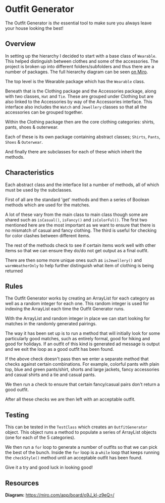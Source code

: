 # Outfit Generator


The Outfit Generator is _the_ essential tool to make sure you always leave your house looking the best!

## Overview

In setting up the hierarchy I decided to start with a base class of `Wearable`. This helped distinguish between clothes and some of the accessories. The project is broken up into different folders/subfolders and thus there are a number of packages. The full hierarchy diagram can be seen [on Miro](https://miro.com/app/board/o9J_kl-z9eQ=/).

The top level is the Wearable package which has the `Wearable` class.

Beneath that is the Clothing package and the Accessories package, along with two classes, `Hat` and `Tie`. These are grouped under Clothing but are also linked to the Accessories by way of the Accessories interface. This interface also includes the `Watch` and `Jewellery` classes so that all the accessories can be grouped together.

Within the Clothing package then are the core clothing categories: shirts, pants, shoes & outerwear.

Each of these is its own package containing abstract classes; `Shirts`, `Pants`, `Shoes` & `Outerwear`.

And finally there are subclasses for each of these which inherit the methods.

## Characteristics

Each abstract class and the interface list a number of methods, all of which must be used by the subclasses.

First of all are the standard 'get' methods and then a series of Boolean methods which are used for the matches.

A lot of these vary from the main class to main class though some are shared such as `isCasual()`, `isFancy()` and `isColorFul()`. The first two mentioned here are the most important as we want to ensure that there is no mismatch of casual and fancy clothing. The third is useful for checking for color clashes between different items.

The rest of the methods check to see if certain items work well with other items so that we can ensure they do/do not get output as a final outfit.

There are then some more unique ones such as `isJewellery()` and `warmWeatherOnly` to help further distinguish what item of clothing is being returned

## Rules

The Outfit Generator works by creating an ArrayList for each category as well as a random integer for each one. This random integer is used for indexing the ArrayList each time the Outfit Generator runs.

With the ArrayList and random integer in place we can start looking for matches in the randomly generated pairings.

The way it has been set up is to run a method that will initially look for some particularly good matches, such as entirely formal, good for hiking and good for holidays. If an outfit of this kind is generated ad message is output and we exit the loop as a good outfit has been found.

If the above check doesn't pass then we enter a separate method that checks against certain combinations. For example, colorful pants with plain top, blue and green pants/shirt, shorts and large jackets, fancy accessories and casual shirts and a tie and casual pants.

We then run a check to ensure that certain fancy/casual pairs don't return a good outfit.

After all these checks we are then left with an acceptable outfit.

## Testing

This can be tested in the `TestClass` which creates an `OutfitGenerator` object. This object runs a method to populate a series of ArrayList objects (one for each of the 5 categories).

We then run a `for` loop to generate a number of outfits so that we can pick the best of the bunch. Inside the `for` loop is a `while` loop that keeps running the `checkStyle()` method until an acceptable outfit has been found.

Give it a try and good luck in looking good!

## Resources

**Diagram:** https://miro.com/app/board/o9J_kl-z9eQ=/